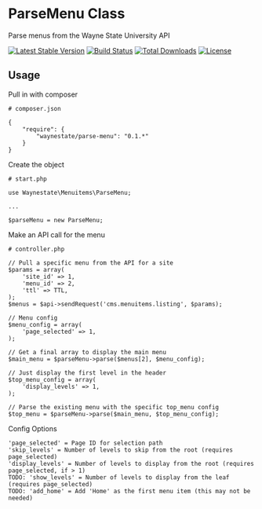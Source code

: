 ParseMenu Class
============

Parse menus from the Wayne State University API

[![Latest Stable Version](https://poser.pugx.org/waynestate/parse-menu/v/stable.svg)](https://packagist.org/packages/waynestate/parse-menu)
[![Build Status](https://travis-ci.org/waynestate/parse-menu.svg?branch=develop)](https://travis-ci.org/waynestate/parse-menu)
[![Total Downloads](https://poser.pugx.org/waynestate/parse-menu/downloads.svg)](https://packagist.org/packages/waynestate/parse-menu)
[![License](https://poser.pugx.org/waynestate/parse-menu/license.svg)](https://packagist.org/packages/waynestate/parse-menu)

Usage
------------

Pull in with composer

    # composer.json

    {
        "require": {
            "waynestate/parse-menu": "0.1.*"
        }
    }

Create the object

    # start.php

    use Waynestate\Menuitems\ParseMenu;

    ...

    $parseMenu = new ParseMenu;

Make an API call for the menu

    # controller.php

    // Pull a specific menu from the API for a site
    $params = array(
        'site_id' => 1,
        'menu_id' => 2,
        'ttl' => TTL,
    );
    $menus = $api->sendRequest('cms.menuitems.listing', $params);

    // Menu config
    $menu_config = array(
        'page_selected' => 1,
    );

    // Get a final array to display the main menu
    $main_menu = $parseMenu->parse($menus[2], $menu_config);

    // Just display the first level in the header
    $top_menu_config = array(
        'display_levels' => 1,
    );

    // Parse the existing menu with the specific top_menu config
    $top_menu = $parseMenu->parse($main_menu, $top_menu_config);

Config Options

    'page_selected' = Page ID for selection path
    'skip_levels' = Number of levels to skip from the root (requires page_selected)
    'display_levels' = Number of levels to display from the root (requires page_selected, if > 1)
    TODO: 'show_levels' = Number of levels to display from the leaf (requires page_selected)
    TODO: 'add_home' = Add 'Home' as the first menu item (this may not be needed)

